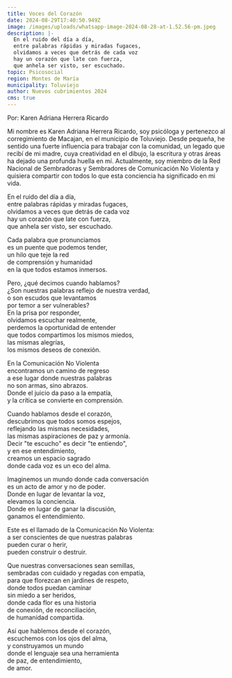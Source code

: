 ```yaml
---
title: Voces del Corazón
date: 2024-08-29T17:40:50.949Z
image: /images/uploads/whatsapp-image-2024-08-28-at-1.52.56-pm.jpeg
description: |-
  En el ruido del día a día,
  entre palabras rápidas y miradas fugaces,
  olvidamos a veces que detrás de cada voz
  hay un corazón que late con fuerza,
  que anhela ser visto, ser escuchado.
topic: Psicosocial
region: Montes de María
municipality: Toluviejo
author: Nuevos cubrimientos 2024
cms: true
---
```

Por: Karen Adriana Herrera Ricardo

Mi nombre es Karen Adriana Herrera Ricardo, soy psicóloga y pertenezco al corregimiento de Macajan, en el municipio de Toluviejo. Desde pequeña, he sentido una fuerte influencia para trabajar con la comunidad, un legado que recibí de mi madre, cuya creatividad en el dibujo, la escritura y otras áreas ha dejado una profunda huella en mí. Actualmente, soy miembro de la Red Nacional de Sembradoras y Sembradores de Comunicación No Violenta y quisiera compartir con todos lo que esta conciencia ha significado en mi vida. 




En el ruido del día a día,  
entre palabras rápidas y miradas fugaces,  
olvidamos a veces que detrás de cada voz  
hay un corazón que late con fuerza,  
que anhela ser visto, ser escuchado.

Cada palabra que pronunciamos  
es un puente que podemos tender,  
un hilo que teje la red  
de comprensión y humanidad  
en la que todos estamos inmersos.

Pero, ¿qué decimos cuando hablamos?  
¿Son nuestras palabras reflejo de nuestra verdad,  
o son escudos que levantamos  
por temor a ser vulnerables?  
En la prisa por responder,  
olvidamos escuchar realmente,  
perdemos la oportunidad de entender  
que todos compartimos los mismos miedos,  
las mismas alegrías,  
los mismos deseos de conexión.

En la Comunicación No Violenta  
encontramos un camino de regreso  
a ese lugar donde nuestras palabras  
no son armas, sino abrazos.  
Donde el juicio da paso a la empatía,  
y la crítica se convierte en comprensión.

Cuando hablamos desde el corazón,  
descubrimos que todos somos espejos,  
reflejando las mismas necesidades,  
las mismas aspiraciones de paz y armonía.  
Decir "te escucho" es decir "te entiendo",  
y en ese entendimiento,  
creamos un espacio sagrado  
donde cada voz es un eco del alma.

Imaginemos un mundo donde cada conversación  
es un acto de amor y no de poder.  
Donde en lugar de levantar la voz,  
elevamos la conciencia.  
Donde en lugar de ganar la discusión,  
ganamos el entendimiento.

Este es el llamado de la Comunicación No Violenta:  
a ser conscientes de que nuestras palabras  
pueden curar o herir,  
pueden construir o destruir.

Que nuestras conversaciones sean semillas,  
sembradas con cuidado y regadas con empatía,  
para que florezcan en jardines de respeto,  
donde todos puedan caminar  
sin miedo a ser heridos,  
donde cada flor es una historia  
de conexión, de reconciliación,  
de humanidad compartida.

Así que hablemos desde el corazón,  
escuchemos con los ojos del alma,  
y construyamos un mundo  
donde el lenguaje sea una herramienta  
de paz, de entendimiento,  
de amor.
